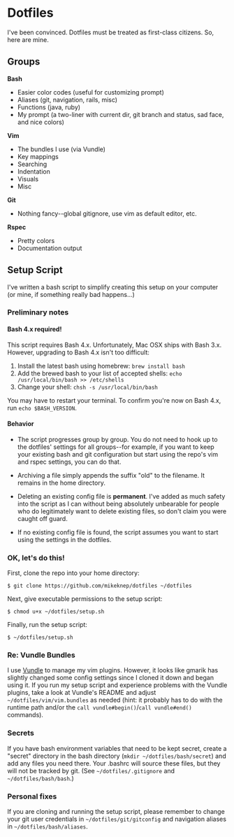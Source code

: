 # Dotfiles

I've been convinced. Dotfiles must be treated as first-class citizens. So, here are mine.

## Groups

**Bash**
- Easier color codes (useful for customizing prompt)
- Aliases (git, navigation, rails, misc)
- Functions (java, ruby)
- My prompt (a two-liner with current dir, git branch and status, sad face, and nice colors)

**Vim**
- The bundles I use (via Vundle)
- Key mappings
- Searching
- Indentation
- Visuals
- Misc

**Git**
- Nothing fancy--global gitignore, use vim as default editor, etc.

**Rspec**
- Pretty colors
- Documentation output


## Setup Script

I've written a bash script to simplify creating this setup on your computer (or mine, if something really bad happens...)

### Preliminary notes

#### Bash 4.x required!

This script requires Bash 4.x. Unfortunately, Mac OSX ships with Bash 3.x. However, upgrading to Bash 4.x isn't too difficult:

1. Install the latest bash using homebrew: `brew install bash`
2. Add the brewed bash to your list of accepted shells: `echo /usr/local/bin/bash >> /etc/shells`
3. Change your shell: `chsh -s /usr/local/bin/bash`

You may have to restart your terminal. To confirm you're now on Bash 4.x, run `echo $BASH_VERSION`.

#### Behavior

- The script progresses group by group. You do not need to hook up to the dotfiles' settings for all groups--for example, if you want to keep your existing bash and git configuration but start using the repo's vim and rspec settings, you can do that.

- Archiving a file simply appends the suffix "old" to the filename. It remains in the home directory.

- Deleting an existing config file is **permanent**. I've added as much safety into the script as I can without being absolutely unbearable for people who do legitimately want to delete existing files, so don't claim you were caught off guard.

- If no existing config file is found, the script assumes you want to start using the settings in the dotfiles.

### OK, let's do this!

First, clone the repo into your home directory:

```
$ git clone https://github.com/mikeknep/dotfiles ~/dotfiles
```

Next, give executable permissions to the setup script:

```
$ chmod u+x ~/dotfiles/setup.sh
```

Finally, run the setup script:

```
$ ~/dotfiles/setup.sh
```

### Re: Vundle Bundles

I use [Vundle](https://github.com/gmarik/Vundle.vim) to manage my vim plugins. However, it looks like gmarik has slightly changed some config settings since I cloned it down and began using it. If you run my setup script and experience problems with the Vundle plugins, take a look at Vundle's README and adjust `~/dotfiles/vim/vim.bundles` as needed (hint: it probably has to do with the runtime path and/or the `call vundle#begin()`/`call vundle#end()` commands).


### Secrets

If you have bash environment variables that need to be kept secret, create a "secret" directory in the bash directory (`mkdir ~/dotfiles/bash/secret`) and add any files you need there. Your .bashrc will source these files, but they will not be tracked by git. (See `~/dotfiles/.gitignore` and `~/dotfiles/bash/bash`.)


### Personal fixes

If you are cloning and running the setup script, please remember to change your git user credentials in `~/dotfiles/git/gitconfig` and navigation aliases in `~/dotfiles/bash/aliases`.
